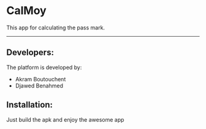 # CalMoy

This app for calculating the pass mark.

---
## Developers:
The platform is developed by:
- Akram Boutouchent
- Djawed Benahmed


## Installation:
Just build the apk and enjoy the awesome app
